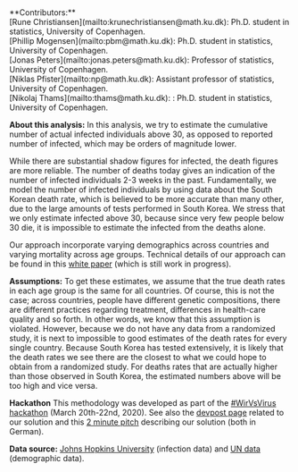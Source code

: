 <br>
<br>
**Contributors:** <br>
[Rune Christiansen](mailto:krunechristiansen@math.ku.dk): Ph.D. student in statistics, University of Copenhagen.<br>
[Phillip Mogensen](mailto:pbm@math.ku.dk): Ph.D. student in statistics, University of Copenhagen.<br>
[Jonas Peters](mailto:jonas.peters@math.ku.dk): Professor of statistics, University of Copenhagen.<br>
[Niklas Pfister](mailto:np@math.ku.dk): Assistant professor of statistics, University of Copenhagen.<br>
[Nikolaj Thams](mailto:thams@math.ku.dk): : Ph.D. student in statistics, University of Copenhagen.<br>

**About this analysis:** In this analysis, we try to estimate the cumulative number of actual infected individuals above 30, as opposed to reported number of infected, which may be orders of magnitude lower. 

While there are substantial shadow figures for infected, the death figures are more reliable. The number of deaths today gives an indication of the number of infected individuals 2-3 weeks in the past. Fundamentally, we model the number of infected individuals by using data about the South Korean death rate, which is believed to be more accurate than many other, due to the large amounts of tests performed in South Korea. We stress that we only estimate infected above 30, because since very few people below 30 die, it is impossible to estimate the infected from the deaths alone. 

Our approach incorporate varying demographics across countries and varying mortality across age groups. Technical details of our approach can be found in this [white paper](https://github.com/nikolajthams/COVID-19/blob/master/wirvsvirus/paper/concept_online_version.pdf) (which is still work in progress). 

**Assumptions:** To get these estimates, we assume that the true death rates in each age group is the same for all countries. Of course, this is not the case; across countries, people have different genetic compositions, there are different practices regarding treatment, differences in health-care quality and so forth. In other words, we know that this assumption is violated. However, because we do not have any data from a randomized study, it is next to impossible to good estimates of the death rates for every single country. Because South Korea has tested extensively, it is likely that the death rates we see there are the closest to what we could hope to obtain from a randomized study. For deaths rates that are actually higher than those observed in South Korea, the estimated numbers above will be too high and vice versa.

**Hackathon** This methodology was developed as part of the [\#WirVsVirus hackathon](https://wirvsvirushackathon.org) (March 20th-22nd, 2020). See also the [devpost page](https://devpost.com/software/038_daten_infektionszahlenschatzen) related to our solution and this [2 minute pitch](https://www.youtube.com/watch?v=ug6u5wXXD4M&feature=emb_title) describing our solution (both in German).

**Data source:** [Johns Hopkins University](https://gisanddata.maps.arcgis.com/apps/opsdashboard/index.html#/bda7594740fd40299423467b48e9ecf6) (infection data) and [UN data](http://data.un.org/Default.aspx) (demographic data). 

